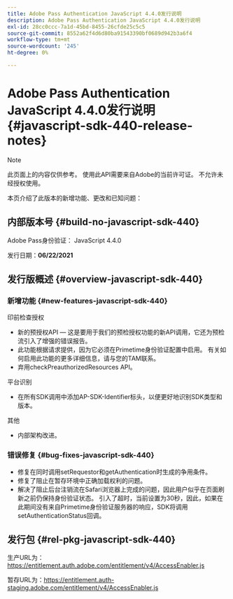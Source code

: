```yaml
---
title: Adobe Pass Authentication JavaScript 4.4.0发行说明
description: Adobe Pass Authentication JavaScript 4.4.0发行说明
exl-id: 28cc0ccc-7a1d-45bd-8455-26cfde25c5c5
source-git-commit: 8552a62f4d6d80ba91543390bf0689d942b3a6f4
workflow-type: tm+mt
source-wordcount: '245'
ht-degree: 0%

---
```


# Adobe Pass Authentication JavaScript 4.4.0发行说明 {#javascript-sdk-440-release-notes}

>[!NOTE]
>
>此页面上的内容仅供参考。 使用此API需要来自Adobe的当前许可证。 不允许未经授权使用。

本页介绍了此版本的新增功能、更改和已知问题：

## 内部版本号 {#build-no-javascript-sdk-440}

Adobe Pass身份验证： JavaScript 4.4.0

发行日期：**06/22/2021**


## 发行版概述 {#overview-javascript-sdk-440}

### 新增功能 {#new-features-javascript-sdk-440}

印前检查授权

* 新的预授权API — 这是要用于我们的预检授权功能的新API调用，它还为预检流引入了增强的错误报告。
* 此功能根据请求提供，因为它必须在Primetime身份验证配置中启用。 有关如何启用此功能的更多详细信息，请与您的TAM联系。
* 弃用checkPreauthorizedResources API。

平台识别

* 在所有SDK调用中添加AP-SDK-Identifier标头，以便更好地识别SDK类型和版本。

其他 

* 内部架构改进。


### 错误修复 {#bug-fixes-javascript-sdk-440}

* 修复在同时调用setRequestor和getAuthentication时生成的争用条件。
* 修复了阻止在暂存环境中正确加载权利的问题。
* 解决了阻止后台注销流在Safari浏览器上完成的问题，因此用户似乎在页面刷新之前仍保持身份验证状态。 引入了超时，当前设置为30秒，因此，如果在此期间没有来自Primetime身份验证服务器的响应，SDK将调用setAuthenticationStatus回调。

## 发行包 {#rel-pkg-javascript-sdk-440}

生产URL为：https://entitlement.auth.adobe.com/entitlement/v4/AccessEnabler.js

暂存URL为：https://entitlement.auth-staging.adobe.com/entitlement/v4/AccessEnabler.js
